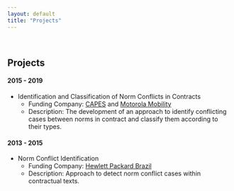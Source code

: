 ```yaml
---
layout: default
title: "Projects"
---
```


<br>

## Projects

#### 2015 - 2019
- Identification and Classification of Norm Conflicts in Contracts
    * Funding Company: [CAPES](https://www.capes.gov.br/) and [Motorola Mobility](https://www.motorola.com.br/)
    * Description: The development of an approach to identify conflicting cases between norms in contract and classify them according to their types.

#### 2013 - 2015
- Norm Conflict Identification
    * Funding Company: [Hewlett Packard Brazil](https://www.hpe.com/)
    * Description: Approach to detect norm conflict cases within contractual texts.
